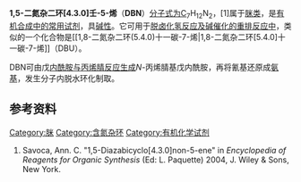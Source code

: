 **1,5-二氮杂二环\[4.3.0\]壬-5-烯**（**DBN**）[分子式为C](https://zh.wikipedia.org/wiki/分子式 "wikilink")<sub>7</sub>H<sub>12</sub>N<sub>2</sub>，\[1\]属于[脒类](https://zh.wikipedia.org/wiki/脒 "wikilink")，是[有机合成中的常用试剂](../Page/有机合成.md "wikilink")，具[碱性](https://zh.wikipedia.org/wiki/碱性 "wikilink")。它可用于[脱卤化氢反应及碱催化的](https://zh.wikipedia.org/wiki/脱卤化氢反应 "wikilink")[重排反应中](../Page/重排反应.md "wikilink")，类似的一个化合物是\[\[1,8-二氮杂二环(5.4.0)十一碳-7-烯|1,8-二氮杂二环\[5.4.0\]十一碳-7-烯\]\]（DBU）。

DBN可由戊[内酰胺与](https://zh.wikipedia.org/wiki/内酰胺 "wikilink")[丙烯腈反应生成](../Page/丙烯腈.md "wikilink")*N*-丙烯腈基戊内酰胺，再将氰基还原成[氨基](https://zh.wikipedia.org/wiki/氨基 "wikilink")，发生分子内脱水环化制取。

## 参考资料

<div class="references-small">

<references/>

</div>

[Category:脒](https://zh.wikipedia.org/wiki/Category:脒 "wikilink")
[Category:含氮杂环](https://zh.wikipedia.org/wiki/Category:含氮杂环 "wikilink")
[Category:有机化学试剂](https://zh.wikipedia.org/wiki/Category:有机化学试剂 "wikilink")

1.  Savoca, Ann. C. "1,5-Diazabicyclo\[4.3.0\]non-5-ene" in
    *Encyclopedia of Reagents for Organic Synthesis* (Ed: L. Paquette)
    2004, J. Wiley & Sons, New York.